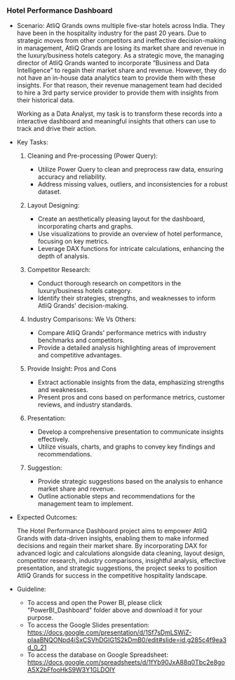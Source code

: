 ### **Hotel Performance Dashboard**

- Scenario:
  AtliQ Grands owns multiple five-star hotels across India. They have been in the hospitality industry for the past 20
  years. Due to strategic moves from other competitors and ineffective decision-making in management, AtliQ Grands are
  losing its market share and revenue in the luxury/business hotels category. As a strategic move, the managing
  director of AtliQ Grands wanted to incorporate “Business and Data Intelligence” to regain their market share and
  revenue. However, they do not have an in-house data analytics team to provide them with these insights. For that
  reason, their revenue management team had decided to hire a 3rd party
  service provider to provide them with insights from their historical data.

  Working as a Data Analyst, my task is to transform these records into a interactive dashboard and meaningful
  insights that others can use to track and drive their action.

- Key Tasks:

  1. Cleaning and Pre-processing (Power Query):
     - Utilize Power Query to clean and preprocess raw data, ensuring accuracy and reliability.
     - Address missing values, outliers, and inconsistencies for a robust dataset.
       
  2. Layout Designing:
     - Create an aesthetically pleasing layout for the dashboard, incorporating charts and graphs.
     - Use visualizations to provide an overview of hotel performance, focusing on key metrics.
     - Leverage DAX functions for intricate calculations, enhancing the depth of analysis.

  3. Competitor Research:
     - Conduct thorough research on competitors in the luxury/business hotels category.
     - Identify their strategies, strengths, and weaknesses to inform AtliQ Grands' decision-making.

  4. Industry Comparisons: We Vs Others:
     - Compare AtliQ Grands' performance metrics with industry benchmarks and competitors.
     - Provide a detailed analysis highlighting areas of improvement and competitive advantages.

  5. Provide Insight: Pros and Cons
     - Extract actionable insights from the data, emphasizing strengths and weaknesses.
     - Present pros and cons based on performance metrics, customer reviews, and industry standards.

  6. Presentation:
     - Develop a comprehensive presentation to communicate insights effectively.
     - Utilize visuals, charts, and graphs to convey key findings and recommendations.

  7. Suggestion:
     - Provide strategic suggestions based on the analysis to enhance market share and revenue.
     - Outline actionable steps and recommendations for the management team to implement.

- Expected Outcomes:
  
  The Hotel Performance Dashboard project aims to empower AtliQ Grands with data-driven insights, enabling them to
  make informed decisions and regain their market share. By incorporating DAX for advanced logic and calculations
  alongside data cleaning, layout design, competitor research, industry comparisons, insightful analysis, effective
  presentation, and strategic suggestions, the project seeks to position AtliQ Grands for success in the
  competitive hospitality landscape.

- Guideline: 

  - To access and open the Power BI, please click "PowerBI_Dashboard" folder above and download it for your purpose.
  - To access the Google Slides presentation:
    https://docs.google.com/presentation/d/1Sf7sDmLSWiZ-pIaaBNQONpd4iSxCSVhDGIG1S2kDmB0/edit#slide=id.g285c4f9ea3d_0_21
  - To access the database on Google Spreadsheet:
    https://docs.google.com/spreadsheets/d/1fYb90JxA88q0Tbc2e8goA5X2bFfooHkS9W3Y1GLDOIY
